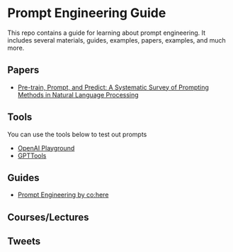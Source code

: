 # Prompt Engineering Guide

This repo contains a guide for learning about prompt engineering. It includes several materials, guides, examples, papers, examples, and much more.

## Papers

- [Pre-train, Prompt, and Predict: A Systematic Survey of Prompting Methods in Natural Language Processing](https://arxiv.org/abs/2107.13586) 

## Tools
You can use the tools below to test out prompts

- [OpenAI Playground](https://beta.openai.com/playground)
- [GPTTools](https://gpttools.com/comparisontool)

## Guides
- [Prompt Engineering by co:here](https://docs.cohere.ai/docs/prompt-engineering)

## Courses/Lectures

## Tweets

